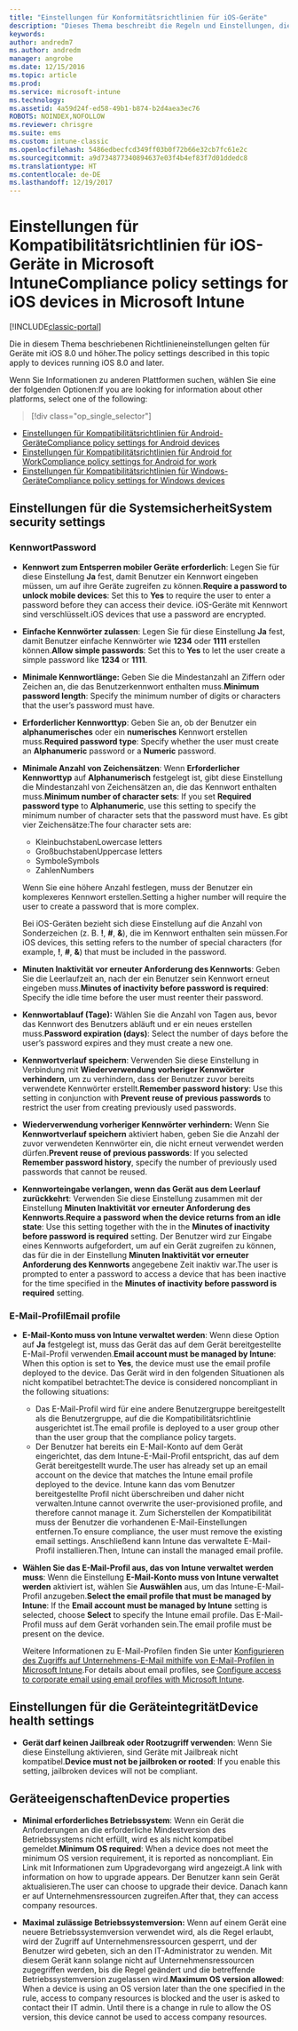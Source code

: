 ```yaml
---
title: "Einstellungen für Konformitätsrichtlinien für iOS-Geräte"
description: "Dieses Thema beschreibt die Regeln und Einstellungen, die Sie in einer Kompatibilitätsrichtlinie für iOS-Geräte festlegen können."
keywords: 
author: andredm7
ms.author: andredm
manager: angrobe
ms.date: 12/15/2016
ms.topic: article
ms.prod: 
ms.service: microsoft-intune
ms.technology: 
ms.assetid: 4a59d24f-ed58-49b1-b874-b2d4aea3ec76
ROBOTS: NOINDEX,NOFOLLOW
ms.reviewer: chrisgre
ms.suite: ems
ms.custom: intune-classic
ms.openlocfilehash: 5486edbecfcd349ff03b0f72b66e32cb7fc61e2c
ms.sourcegitcommit: a9d734877340894637e03f4b4ef83f7d01ddedc8
ms.translationtype: HT
ms.contentlocale: de-DE
ms.lasthandoff: 12/19/2017
---
```

# <a name="compliance-policy-settings-for-ios-devices-in-microsoft-intune"></a><span data-ttu-id="4ba29-103">Einstellungen für Kompatibilitätsrichtlinien für iOS-Geräte in Microsoft Intune</span><span class="sxs-lookup"><span data-stu-id="4ba29-103">Compliance policy settings for iOS devices in Microsoft Intune</span></span>

[!INCLUDE[classic-portal](../includes/classic-portal.md)]

<span data-ttu-id="4ba29-104">Die in diesem Thema beschriebenen Richtlinieneinstellungen gelten für Geräte mit iOS 8.0 und höher.</span><span class="sxs-lookup"><span data-stu-id="4ba29-104">The policy settings described in this topic apply to devices running iOS 8.0 and later.</span></span>

<span data-ttu-id="4ba29-105">Wenn Sie Informationen zu anderen Plattformen suchen, wählen Sie eine der folgenden Optionen:</span><span class="sxs-lookup"><span data-stu-id="4ba29-105">If you are looking for information about other platforms, select one of the following:</span></span>
> [!div class="op_single_selector"]
- [<span data-ttu-id="4ba29-106">Einstellungen für Kompatibilitätsrichtlinien für Android-Geräte</span><span class="sxs-lookup"><span data-stu-id="4ba29-106">Compliance policy settings for Android devices</span></span>](android-compliance-policy-settings-in-microsoft-intune.md)
- [<span data-ttu-id="4ba29-107">Einstellungen für Kompatibilitätsrichtlinien für Android for Work</span><span class="sxs-lookup"><span data-stu-id="4ba29-107">Compliance policy settings for Android for work</span></span>](afw-compliance-policy-settings-in-microsoft-intune.md)
- [<span data-ttu-id="4ba29-108">Einstellungen für Kompatibilitätsrichtlinien für Windows-Geräte</span><span class="sxs-lookup"><span data-stu-id="4ba29-108">Compliance policy settings for Windows devices</span></span>](windows-compliance-policy-settings-in-microsoft-intune.md)

## <a name="system-security-settings"></a><span data-ttu-id="4ba29-109">Einstellungen für die Systemsicherheit</span><span class="sxs-lookup"><span data-stu-id="4ba29-109">System security settings</span></span>
### <a name="password"></a><span data-ttu-id="4ba29-110">Kennwort</span><span class="sxs-lookup"><span data-stu-id="4ba29-110">Password</span></span>
- <span data-ttu-id="4ba29-111">**Kennwort zum Entsperren mobiler Geräte erforderlich**: Legen Sie für diese Einstellung **Ja** fest, damit Benutzer ein Kennwort eingeben müssen, um auf ihre Geräte zugreifen zu können.</span><span class="sxs-lookup"><span data-stu-id="4ba29-111">**Require a password to unlock mobile devices**: Set this to **Yes** to require the user to enter a password before they can access their device.</span></span> <span data-ttu-id="4ba29-112">iOS-Geräte mit Kennwort sind verschlüsselt.</span><span class="sxs-lookup"><span data-stu-id="4ba29-112">iOS devices that use a password are encrypted.</span></span>

- <span data-ttu-id="4ba29-113">**Einfache Kennwörter zulassen**: Legen Sie für diese Einstellung **Ja** fest, damit Benutzer einfache Kennwörter wie **1234** oder **1111** erstellen können.</span><span class="sxs-lookup"><span data-stu-id="4ba29-113">**Allow simple passwords**: Set this to **Yes** to let the user create a simple password like **1234** or **1111**.</span></span>

-  <span data-ttu-id="4ba29-114">**Minimale Kennwortlänge:** Geben Sie die Mindestanzahl an Ziffern oder Zeichen an, die das Benutzerkennwort enthalten muss.</span><span class="sxs-lookup"><span data-stu-id="4ba29-114">**Minimum password length**: Specify the minimum number of digits or characters that the user’s password must have.</span></span>

- <span data-ttu-id="4ba29-115">**Erforderlicher Kennworttyp**: Geben Sie an, ob der Benutzer ein **alphanumerisches** oder ein **numerisches** Kennwort erstellen muss.</span><span class="sxs-lookup"><span data-stu-id="4ba29-115">**Required password type**: Specify whether the user must create an **Alphanumeric** password or a **Numeric** password.</span></span>

- <span data-ttu-id="4ba29-116">**Minimale Anzahl von Zeichensätzen**: Wenn **Erforderlicher Kennworttyp** auf **Alphanumerisch** festgelegt ist, gibt diese Einstellung die Mindestanzahl von Zeichensätzen an, die das Kennwort enthalten muss.</span><span class="sxs-lookup"><span data-stu-id="4ba29-116">**Minimum number of character sets**: If you set **Required password type** to **Alphanumeric**, use this setting to specify the minimum number of character sets that the password must have.</span></span> <span data-ttu-id="4ba29-117">Es gibt vier Zeichensätze:</span><span class="sxs-lookup"><span data-stu-id="4ba29-117">The four character sets are:</span></span>
  -   <span data-ttu-id="4ba29-118">Kleinbuchstaben</span><span class="sxs-lookup"><span data-stu-id="4ba29-118">Lowercase letters</span></span>
  -   <span data-ttu-id="4ba29-119">Großbuchstaben</span><span class="sxs-lookup"><span data-stu-id="4ba29-119">Uppercase letters</span></span>
  -   <span data-ttu-id="4ba29-120">Symbole</span><span class="sxs-lookup"><span data-stu-id="4ba29-120">Symbols</span></span>
  -   <span data-ttu-id="4ba29-121">Zahlen</span><span class="sxs-lookup"><span data-stu-id="4ba29-121">Numbers</span></span>

  <span data-ttu-id="4ba29-122">Wenn Sie eine höhere Anzahl festlegen, muss der Benutzer ein komplexeres Kennwort erstellen.</span><span class="sxs-lookup"><span data-stu-id="4ba29-122">Setting a higher number will require the user to create a password that is more complex.</span></span>

  <span data-ttu-id="4ba29-123">Bei iOS-Geräten bezieht sich diese Einstellung auf die Anzahl von Sonderzeichen (z. B. **!**, **#**, **&amp;**), die im Kennwort enthalten sein müssen.</span><span class="sxs-lookup"><span data-stu-id="4ba29-123">For iOS devices, this setting refers to the number of special characters (for example, **!**, **#**, **&amp;**) that must be included in the password.</span></span>

- <span data-ttu-id="4ba29-124">**Minuten Inaktivität vor erneuter Anforderung des Kennworts**: Geben Sie die Leerlaufzeit an, nach der ein Benutzer sein Kennwort erneut eingeben muss.</span><span class="sxs-lookup"><span data-stu-id="4ba29-124">**Minutes of inactivity before password is required**:  Specify the idle time before the user must reenter their password.</span></span>

- <span data-ttu-id="4ba29-125">**Kennwortablauf (Tage):** Wählen Sie die Anzahl von Tagen aus, bevor das Kennwort des Benutzers abläuft und er ein neues erstellen muss.</span><span class="sxs-lookup"><span data-stu-id="4ba29-125">**Password expiration (days)**: Select the number of days before the user’s password expires and they must create a new one.</span></span>

- <span data-ttu-id="4ba29-126">**Kennwortverlauf speichern**: Verwenden Sie diese Einstellung in Verbindung mit **Wiederverwendung vorheriger Kennwörter verhindern**, um zu verhindern, dass der Benutzer zuvor bereits verwendete Kennwörter erstellt.</span><span class="sxs-lookup"><span data-stu-id="4ba29-126">**Remember password history**: Use this setting in conjunction with **Prevent reuse of previous passwords** to restrict the user from creating previously used passwords.</span></span>

- <span data-ttu-id="4ba29-127">**Wiederverwendung vorheriger Kennwörter verhindern:** Wenn Sie **Kennwortverlauf speichern** aktiviert haben, geben Sie die Anzahl der zuvor verwendeten Kennwörter ein, die nicht erneut verwendet werden dürfen.</span><span class="sxs-lookup"><span data-stu-id="4ba29-127">**Prevent reuse of previous passwords**: If you selected **Remember password history**, specify the number of previously used passwords that cannot be reused.</span></span>

- <span data-ttu-id="4ba29-128">**Kennworteingabe verlangen, wenn das Gerät aus dem Leerlauf zurückkehrt**: Verwenden Sie diese Einstellung zusammen mit der Einstellung **Minuten Inaktivität vor erneuter Anforderung des Kennworts**.</span><span class="sxs-lookup"><span data-stu-id="4ba29-128">**Require a password when the device returns from an idle state**: Use this setting together with the in the **Minutes of inactivity before password is required** setting.</span></span> <span data-ttu-id="4ba29-129">Der Benutzer wird zur Eingabe eines Kennworts aufgefordert, um auf ein Gerät zugreifen zu können, das für die in der Einstellung **Minuten Inaktivität vor erneuter Anforderung des Kennworts** angegebene Zeit inaktiv war.</span><span class="sxs-lookup"><span data-stu-id="4ba29-129">The user is prompted to enter a password to access a device that has been inactive for the time specified in the **Minutes of inactivity before password is required** setting.</span></span>

### <a name="email-profile"></a><span data-ttu-id="4ba29-130">E-Mail-Profil</span><span class="sxs-lookup"><span data-stu-id="4ba29-130">Email profile</span></span>
- <span data-ttu-id="4ba29-131">**E-Mail-Konto muss von Intune verwaltet werden**: Wenn diese Option auf **Ja** festgelegt ist, muss das Gerät das auf dem Gerät bereitgestellte E-Mail-Profil verwenden.</span><span class="sxs-lookup"><span data-stu-id="4ba29-131">**Email account must be managed by Intune**: When this option is set to **Yes**, the device must use the email profile deployed to the device.</span></span> <span data-ttu-id="4ba29-132">Das Gerät wird in den folgenden Situationen als nicht kompatibel betrachtet:</span><span class="sxs-lookup"><span data-stu-id="4ba29-132">The device is considered noncompliant in the following situations:</span></span>
  - <span data-ttu-id="4ba29-133">Das E-Mail-Profil wird für eine andere Benutzergruppe bereitgestellt als die Benutzergruppe, auf die die Kompatibilitätsrichtlinie ausgerichtet ist.</span><span class="sxs-lookup"><span data-stu-id="4ba29-133">The email profile is deployed to a user group other than the user group that the compliance policy targets.</span></span>
  - <span data-ttu-id="4ba29-134">Der Benutzer hat bereits ein E-Mail-Konto auf dem Gerät eingerichtet, das dem Intune-E-Mail-Profil entspricht, das auf dem Gerät bereitgestellt wurde.</span><span class="sxs-lookup"><span data-stu-id="4ba29-134">The user has already set up an email account on the device that matches the Intune email profile deployed to the device.</span></span> <span data-ttu-id="4ba29-135">Intune kann das vom Benutzer bereitgestellte Profil nicht überschreiben und daher nicht verwalten.</span><span class="sxs-lookup"><span data-stu-id="4ba29-135">Intune cannot overwrite the user-provisioned profile, and therefore cannot manage it.</span></span> <span data-ttu-id="4ba29-136">Zum Sicherstellen der Kompatibilität muss der Benutzer die vorhandenen E-Mail-Einstellungen entfernen.</span><span class="sxs-lookup"><span data-stu-id="4ba29-136">To ensure compliance, the user must remove the existing email settings.</span></span> <span data-ttu-id="4ba29-137">Anschließend kann Intune das verwaltete E-Mail-Profil installieren.</span><span class="sxs-lookup"><span data-stu-id="4ba29-137">Then, Intune can install the managed email profile.</span></span>

- <span data-ttu-id="4ba29-138">**Wählen Sie das E-Mail-Profil aus, das von Intune verwaltet werden muss**: Wenn die Einstellung **E-Mail-Konto muss von Intune verwaltet werden** aktiviert ist, wählen Sie **Auswählen** aus, um das Intune-E-Mail-Profil anzugeben.</span><span class="sxs-lookup"><span data-stu-id="4ba29-138">**Select the email profile that must be managed by Intune**: If the **Email account must be managed by Intune** setting is selected, choose **Select** to specify the Intune email profile.</span></span> <span data-ttu-id="4ba29-139">Das E-Mail-Profil muss auf dem Gerät vorhanden sein.</span><span class="sxs-lookup"><span data-stu-id="4ba29-139">The email profile must be present on the device.</span></span>

     <span data-ttu-id="4ba29-140">Weitere Informationen zu E-Mail-Profilen finden Sie unter [Konfigurieren des Zugriffs auf Unternehmens-E-Mail mithilfe von E-Mail-Profilen in Microsoft Intune](configure-access-to-corporate-email-using-email-profiles-with-microsoft-intune.md).</span><span class="sxs-lookup"><span data-stu-id="4ba29-140">For details about email profiles, see [Configure access to corporate email using email profiles with Microsoft Intune](configure-access-to-corporate-email-using-email-profiles-with-microsoft-intune.md).</span></span>

## <a name="device-health-settings"></a><span data-ttu-id="4ba29-141">Einstellungen für die Geräteintegrität</span><span class="sxs-lookup"><span data-stu-id="4ba29-141">Device health settings</span></span>

- <span data-ttu-id="4ba29-142">**Gerät darf keinen Jailbreak oder Rootzugriff verwenden**: Wenn Sie diese Einstellung aktivieren, sind Geräte mit Jailbreak nicht kompatibel.</span><span class="sxs-lookup"><span data-stu-id="4ba29-142">**Device must not be jailbroken or rooted**: If you enable this setting, jailbroken devices will not be compliant.</span></span>

##  <a name="device-properties"></a><span data-ttu-id="4ba29-143">Geräteeigenschaften</span><span class="sxs-lookup"><span data-stu-id="4ba29-143">Device properties</span></span>
- <span data-ttu-id="4ba29-144">**Minimal erforderliches Betriebssystem**: Wenn ein Gerät die Anforderungen an die erforderliche Mindestversion des Betriebssystems nicht erfüllt, wird es als nicht kompatibel gemeldet.</span><span class="sxs-lookup"><span data-stu-id="4ba29-144">**Minimum OS required**: When a device does not meet the minimum OS version requirement, it is reported as noncompliant.</span></span>
<span data-ttu-id="4ba29-145">Ein Link mit Informationen zum Upgradevorgang wird angezeigt.</span><span class="sxs-lookup"><span data-stu-id="4ba29-145">A link with information on how to upgrade appears.</span></span> <span data-ttu-id="4ba29-146">Der Benutzer kann sein Gerät aktualisieren.</span><span class="sxs-lookup"><span data-stu-id="4ba29-146">The user can choose to upgrade their device.</span></span> <span data-ttu-id="4ba29-147">Danach kann er auf Unternehmensressourcen zugreifen.</span><span class="sxs-lookup"><span data-stu-id="4ba29-147">After that, they can access company resources.</span></span>

- <span data-ttu-id="4ba29-148">**Maximal zulässige Betriebssystemversion:** Wenn auf einem Gerät eine neuere Betriebssystemversion verwendet wird, als die Regel erlaubt, wird der Zugriff auf Unternehmensressourcen gesperrt, und der Benutzer wird gebeten, sich an den IT-Administrator zu wenden. Mit diesem Gerät kann solange nicht auf Unternehmensressourcen zugegriffen werden, bis die Regel geändert und die betreffende Betriebssystemversion zugelassen wird.</span><span class="sxs-lookup"><span data-stu-id="4ba29-148">**Maximum OS version allowed**: When a device is using an OS version later than the one specified in the rule, access to company resources is blocked and the user is asked to contact their IT admin. Until there is a change in rule to allow the OS version, this device cannot be used to access company resources.</span></span>
